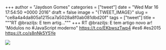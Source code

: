 
+++
author = "Jaydson Gomes"
categories = ["tweet"]
date = "Wed Mar 16 17:54:50 +0000 2016"
draft = false
image = "{TWEET_IMAGE}"
slug = "ce8a4a4da805a1215ca7a5028a8f0ab081dbd20f"
tags = ["tweet"]
title = """RT @braziljs: E tem artig..."""
+++
RT @braziljs: E tem artigo novo ar! 'Módulos no #JavaScript moderno" https://t.co/EKbwszTwp4 #es6 #es2015 https://t.co/s8nNk5Y5Ye

![](/images/tweet-media/710162421961326592-CdpcDQEWwAA7iPV.jpg)
